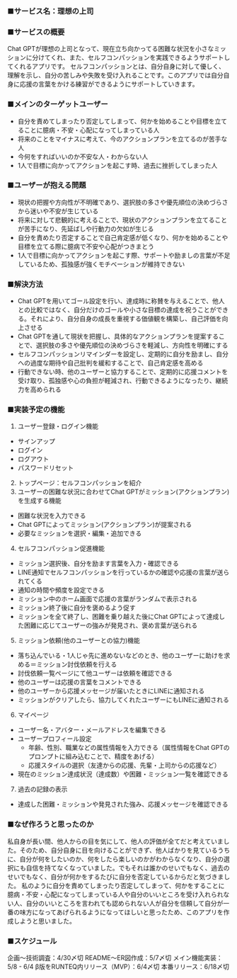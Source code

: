 ### ■サービス名：理想の上司

### ■サービスの概要
Chat GPTが理想の上司となって、現在立ち向かってる困難な状況を小さなミッションに分けてくれ、また、セルフコンパッションを実践できるようサポートしてくれるアプリです。
セルフコンパッションとは、自分自身に対して優しく、理解を示し、自分の苦しみや失敗を受け入れることです。このアプリでは自分自身に応援の言葉をかける練習ができるようにサポートしていきます。

### ■メインのターゲットユーザー
- 自分を責めてしまったり否定してしまって、何かを始めることや目標を立てることに臆病・不安・心配になってしまっている人
- 将来のことをマイナスに考えて、今のアクションプランを立てるのが苦手な人
- 今何をすればいいのか不安な人・わからない人
- 1人で目標に向かってアクションを起こす時、過去に挫折してしまった人

### ■ユーザーが抱える問題
- 現状の把握や方向性が不明確であり、選択肢の多さや優先順位の決めづらさから迷いや不安が生じている
- 将来に対して悲観的に考えることで、現状のアクションプランを立てることが苦手になり、先延ばしや行動力の欠如が生じる
- 自分を責めたり否定することで自己肯定感が低くなり、何かを始めることや目標を立てる際に臆病で不安や心配がつきまとう
- 1人で目標に向かってアクションを起こす際、サポートや励ましの言葉が不足しているため、孤独感が強くモチベーションが維持できない

### ■解決方法
- Chat GPTを用いてゴール設定を行い、達成時に称賛を与えることで、他人との比較ではなく、自分だけのゴールや小さな目標の達成を祝うことができる。それにより、自分自身の成長を重視する価値観を構築し、自己評価を向上させる
- Chat GPTを通して現状を把握し、具体的なアクションプランを提案することで、選択肢の多さや優先順位の決めづらさを軽減し、方向性を明確にする
- セルフコンパッションリマインダーを設定し、定期的に自分を励まし、自分への過度な期待や自己批判を緩和することで、自己肯定感を高める
- 行動できない時、他のユーザーと協力することで、定期的に応援コメントを受け取り、孤独感や心の負担が軽減され、行動できるようになったり、継続力を高められる

### ■実装予定の機能
1. ユーザー登録・ログイン機能
  - サインアップ
  - ログイン
  - ログアウト
  - パスワードリセット
2. トップページ：セルフコンパッションを紹介
3. ユーザーの困難な状況に合わせてChat GPTがミッション(アクションプラン)を生成する機能
  - 困難な状況を入力できる
  - Chat GPTによってミッション(アクションプラン)が提案される
  - 必要なミッションを選択・編集・追加できる
4. セルフコンパッション促進機能
  - ミッション選択後、自分を励ます言葉を入力・確認できる
  - LINE通知でセルフコンパッションを行っているかの確認や応援の言葉が送られてくる
  - 通知の時間や頻度を設定できる
  - ミッション中のホーム画面で応援の言葉がランダムで表示される
  - ミッション終了後に自分を褒めるよう促す
  - ミッションを全て終了し、困難を乗り越えた後にChat GPTによって達成した困難に応じてユーザーの強みが発見され、褒め言葉が送られる
5. ミッション依頼(他のユーザーとの協力)機能
  - 落ち込んでいる・1人じゃ先に進めないなどのとき、他のユーザーに助けを求める＝ミッション討伐依頼を行える
  - 討伐依頼一覧ページにて他ユーザーは依頼を確認できる
  - 他のユーザーは応援の言葉をコメントできる
  - 他のユーザーから応援メッセージが届いたときにLINEに通知される
  - ミッションがクリアしたら、協力してくれたユーザーにもLINEに通知される
6. マイページ
  - ユーザー名・アバター・メールアドレスを編集できる
  - ユーザープロフィール設定
    - 年齢、性別、職業などの属性情報を入力できる（属性情報をChat GPTのプロンプトに組み込むことで、精度をあげる）
    - 応援スタイルの選択（友達からの応援、先輩・上司からの応援など）
  - 現在のミッション達成状況（達成数）や困難・ミッション一覧を確認できる
7. 過去の記録の表示
  - 達成した困難・ミッションや発見された強み、応援メッセージを確認できる

### ■なぜ作ろうと思ったのか
私自身が長い間、他人からの目を気にして、他人の評価が全てだと考えていました。そのため、自分自身に目を向けることができず、他人ばかりを見ているうちに、自分が何をしたいのか、何をしたら楽しいのかがわからなくなり、自分の選択にも自信を持てなくなっていました。でもそれは誰かのせいでもなく、過去のせいでもなく、自分が何かをするたびに自分を否定しているからだと気づきました。
私のように自分を責めてしまったり否定してしまって、何かをすることに臆病・不安・心配になってしまっている人や自分のいいところを受け入れられない人、自分のいいところを言われても認められない人が自分を信頼して自分が一番の味方になってあげられるようになってほしいと思ったため、このアプリを作成しようと思いました。

### ■スケジュール
企画〜技術調査：4/30〆切
README〜ER図作成：5/7〆切
メイン機能実装：5/8 - 6/4
β版をRUNTEQ内リリース（MVP）：6/4〆切
本番リリース：6/18〆切